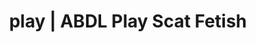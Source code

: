 ---
categories:
- Lingerie Art
- Vintage Boudoir
- Alt Romance
- Digital Dominance
- Gothic Erotica
image: /assets/images/1747714218137.jpg
layout: post
schema:
  description: Premium adult content featuring Scat Fetish, ABDL Play. High-quality
    visuals with sensual themes.
  keywords:
  - Immersive Erotica
  - Mindful Kink
  - ABDL Play
  - Lingerie Art
  - Self-Pleasure
  - Scat Fetish
  name: 1747714218137 | Scat Fetish ABDL Play
  type: VisualArtwork
seo:
  description: Featured content with premium ABDL Play, Scat Fetish. HD images available.
  keywords: ABDL Play, Scat Fetish
  og_image: /assets/images/1747714218137.jpg
  schema_type: VisualArtwork
tags:
- '#play'
- Scat Fetish
- ABDL Play
title: play | ABDL Play Scat Fetish
---